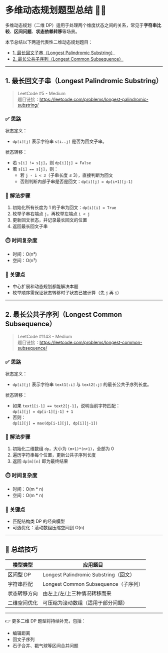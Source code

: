 # 多维动态规划题型总结 🧩📐

多维动态规划（二维 DP）适用于处理两个维度状态之间的关系，常见于**字符串比较**、**区间问题**、**状态依赖转移**等场景。

本节总结以下两道代表性二维动态规划题目：

- [1. 最长回文子串（Longest Palindromic Substring）](longest-palindromic-substring.py)
- [2. 最长公共子序列（Longest Common Subsequence）](longest-common-subsequence.py)

---

## 1. 最长回文子串（Longest Palindromic Substring）

> LeetCode #5 - Medium  
> 题目链接：https://leetcode.com/problems/longest-palindromic-substring/

### ✅ 思路

状态定义：  
- `dp[i][j]` 表示字符串 `s[i..j]` 是否为回文子串。

状态转移：
- 若 `s[i] != s[j]`，则 `dp[i][j] = False`
- 若 `s[i] == s[j]`，则：
  - 若 `j - i < 3`（子串长度 ≤ 3），直接判断为回文
  - 否则判断内部子串是否是回文：`dp[i][j] = dp[i+1][j-1]`

### 🚀 解法步骤

1. 初始化所有长度为 1 的子串为回文：`dp[i][i] = True`
2. 枚举子串右端点 `j`，再枚举左端点 `i < j`
3. 更新回文状态，并记录最长回文的位置
4. 返回最长回文子串

### ⏱️ 时间复杂度

- 时间：O(n²)
- 空间：O(n²)

### 🧠 关键点

- 中心扩展和动态规划都能解决本题
- 枚举顺序需保证状态转移时子状态已被计算（先 `j` 再 `i`）

---

## 2. 最长公共子序列（Longest Common Subsequence）

> LeetCode #1143 - Medium  
> 题目链接：https://leetcode.com/problems/longest-common-subsequence/

### ✅ 思路

状态定义：  
- `dp[i][j]` 表示字符串 `text1[:i]` 与 `text2[:j]` 的最长公共子序列长度。

状态转移：
- 如果 `text1[i-1] == text2[j-1]`，说明当前字符匹配：  
  `dp[i][j] = dp[i-1][j-1] + 1`
- 否则：  
  `dp[i][j] = max(dp[i-1][j], dp[i][j-1])`

### 🚀 解法步骤

1. 初始化二维数组 `dp`，大小为 `(m+1)*(n+1)`，全部为 0
2. 遍历字符串每个位置，更新公共子序列长度
3. 返回 `dp[m][n]` 即为最终结果

### ⏱️ 时间复杂度

- 时间：O(m * n)
- 空间：O(m * n)

### 🧠 关键点

- 匹配结构类 DP 的经典模型
- 可选优化：滚动数组压缩空间到 O(n)

---

## 🧠 总结技巧

| 模型类型     | 应用题目 |
|--------------|----------|
| 区间型 DP    | Longest Palindromic Substring（回文） |
| 字符串匹配   | Longest Common Subsequence（子序列） |
| 状态转移方向 | 由左上/左/上三种情况转移而来 |
| 二维空间优化 | 可压缩为滚动数组（适用于部分问题） |

---

👉 更多二维 DP 题型将持续补充，包括：

- 编辑距离
- 回文子序列
- 石子合并、戳气球等区间合并问题
